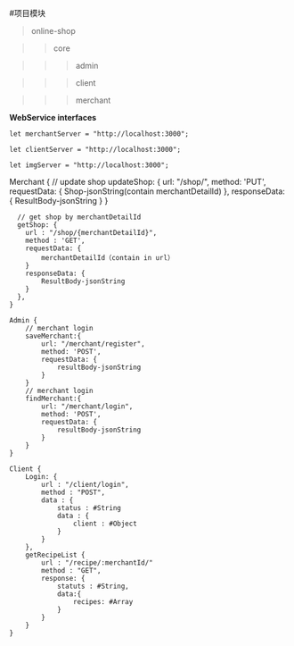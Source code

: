 #项目模块

>online-shop

>>core

>>>admin

>>>client

>>>merchant

**WebService interfaces**

    let merchantServer = "http://localhost:3000";
    
    let clientServer = "http://localhost:3000";
    
    let imgServer = "http://localhost:3000";
    
   Merchant {
      // update shop
      updateShop: {
        url: "/shop/",
        method: 'PUT',
        requestData: {
            Shop-jsonString(contain merchantDetailId)
        },
        responseData: {
            ResultBody-jsonString
        }
      }
      
      // get shop by merchantDetailId
      getShop: {
        url : "/shop/{merchantDetailId}",
        method : 'GET',
        requestData: {
            merchantDetailId（contain in url）
        }
        responseData: {
            ResultBody-jsonString
        }
      },
    }
    
    Admin {
        // merchant login
        saveMerchant:{
            url: "/merchant/register",
            method: 'POST',
            requestData: {
                resultBody-jsonString
            }
        }
        // merchant login
        findMerchant:{
            url: "/merchant/login",
            method: 'POST',
            requestData: {
                resultBody-jsonString
            }
        }        
    }    
    
    Client {
        Login: {
            url : "/client/login",
            method : "POST",
            data : {
                status : #String
                data : {
                    client : #Object
                }
            }
        },
        getRecipeList {
            url : "/recipe/:merchantId/"
            method : "GET",
            response: {
                statuts : #String,
                data:{
                    recipes: #Array
                }
            }
        }
    }
